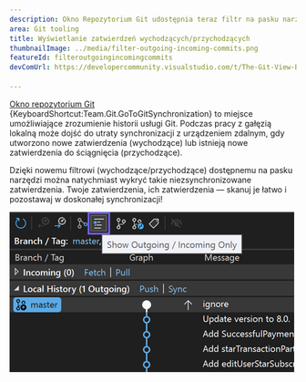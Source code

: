 ```yaml
---
description: Okno Repozytorium Git udostępnia teraz filtr na pasku narzędzi pozwalający wyświetlić tylko zatwierdzenia wychodzące/przychodzące.
area: Git tooling
title: Wyświetlanie zatwierdzeń wychodzących/przychodzących
thumbnailImage: ../media/filter-outgoing-incoming-commits.png
featureId: filteroutgoingincomingcommits
devComUrl: https://developercommunity.visualstudio.com/t/The-Git-View-Branch-Outgoing-Commits-sec/10720545

---
```



[Okno repozytorium Git](vscmd://Team.Git.GoToGitSynchronization) {KeyboardShortcut:Team.Git.GoToGitSynchronization} to miejsce umożliwiające zrozumienie historii usługi Git. Podczas pracy z gałęzią lokalną może dojść do utraty synchronizacji z urządzeniem zdalnym, gdy utworzono nowe zatwierdzenia (wychodzące) lub istnieją nowe zatwierdzenia do ściągnięcia (przychodzące).

Dzięki nowemu filtrowi (wychodzące/przychodzące) dostępnemu na pasku narzędzi można natychmiast wykryć takie niezsynchronizowane zatwierdzenia. Twoje zatwierdzenia, ich zatwierdzenia — skanuj je łatwo i pozostawaj w doskonałej synchronizacji!

![Pokazywanie przycisku paska narzędzi Tylko wychodzące/przychodzące](../media/filter-outgoing-incoming-commits.png)
